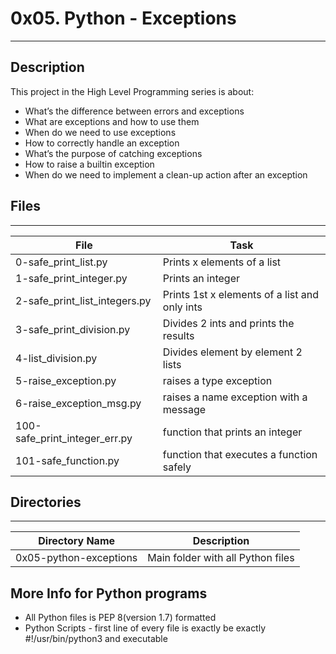 # 0x05. Python - Exceptions
---
## Description

This project in the High Level Programming series is about:
* What’s the difference between errors and exceptions
* What are exceptions and how to use them
* When do we need to use exceptions
* How to correctly handle an exception
* What’s the purpose of catching exceptions
* How to raise a builtin exception
* When do we need to implement a clean-up action after an exception

## Files
---
File|Task
---|---
0-safe_print_list.py | Prints x elements of a list
1-safe_print_integer.py | Prints an integer
2-safe_print_list_integers.py | Prints 1st x elements of a list and only ints
3-safe_print_division.py | Divides 2 ints and prints the results
4-list_division.py | Divides element by element 2 lists
5-raise_exception.py | raises a type exception
6-raise_exception_msg.py | raises a name exception with a message
100-safe_print_integer_err.py | function that prints an integer
101-safe_function.py | function that executes a function safely

## Directories
---
Directory Name | Description
---|---
0x05-python-exceptions | Main folder with all Python files

## More Info for Python programs
* All Python files is PEP 8(version 1.7) formatted
* Python Scripts - first line of every file is exactly be exactly #!/usr/bin/python3 and executable



